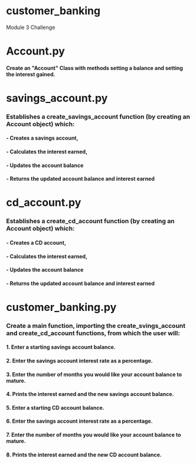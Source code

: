 # customer_banking
Module 3 Challenge

# Account.py
#### Create an "Account" Class with methods setting a balance and setting the interest gained.

# savings_account.py
### Establishes a create_savings_account function (by creating an Account object) which:
#### - Creates a savings account, 
#### - Calculates the interest earned,
#### - Updates the account balance
#### - Returns the updated account balance and interest earned

# cd_account.py
### Establishes a create_cd_account function (by creating an Account object) which:
#### - Creates a CD account, 
#### - Calculates the interest earned,
#### - Updates the account balance
#### - Returns the updated account balance and interest earned

# customer_banking.py
### Create a main function, importing the create_svings_account and create_cd_account functions, from which the user will:
#### 1. Enter a starting savings account balance.
#### 2. Enter the savings account interest rate as a percentage.
#### 3. Enter the number of months you would like your account balance to mature.
#### 4. Prints the interest earned and the new savings account balance.
#### 5. Enter a starting CD account balance.
#### 6. Enter the savings account interest rate as a percentage.
#### 7. Enter the number of months you would like your account balance to mature.
#### 8. Prints the interest earned and the new CD account balance.